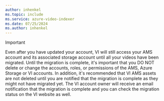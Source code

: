 ```yaml
---
author: inhenkel
ms.topic: include 
ms.service: azure-video-indexer
ms.date: 07/25/2024
ms.author: inhenkel
---
```


> [!IMPORTANT] 
> Even after you have updated your account, VI will still access your AMS account and its associated storage account until all your videos have been migrated. Until the migration is complete, it's important that you DO NOT delete or change the accounts, roles, or permissions of the AMS, Azure Storage or VI accounts. In addition, it's recommended that VI AMS assets are not deleted until you are notified that the migration is complete as they might not have migrated yet. The VI account owner will receive an email notification that the migration is complete and you can check the migration status on the VI website as well.
